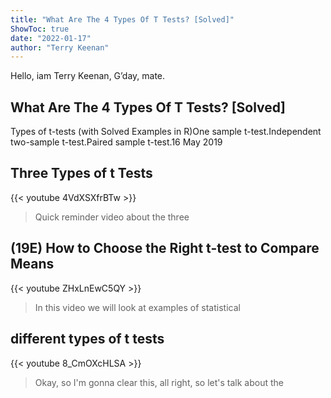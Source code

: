 ```yaml
---
title: "What Are The 4 Types Of T Tests? [Solved]"
ShowToc: true 
date: "2022-01-17"
author: "Terry Keenan" 
---
```


Hello, iam Terry Keenan, G’day, mate.
## What Are The 4 Types Of T Tests? [Solved]
Types of t-tests (with Solved Examples in R)One sample t-test.Independent two-sample t-test.Paired sample t-test.16 May 2019

## Three Types of t Tests
{{< youtube 4VdXSXfrBTw >}}
>Quick reminder video about the three 

## (19E) How to Choose the Right t-test to Compare Means
{{< youtube ZHxLnEwC5QY >}}
>In this video we will look at examples of statistical 

## different types of t tests
{{< youtube 8_CmOXcHLSA >}}
>Okay, so I'm gonna clear this, all right, so let's talk about the 

